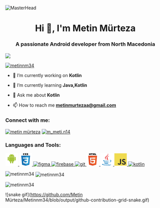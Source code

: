 ![MasterHead](https://camo.githubusercontent.com/d6b5d2eaa8aa3917c5a1a1f47af3658d1ca088a46b460ac1c61eb43a4753e199/68747470733a2f2f656d74657269612e636f6d2f68732d66732f68756266732f656d74657269615f696d616765732f686f6d652f416e64726f69642d686561642d7573652d63617365732e776562703f77696474683d383030266865696768743d343837266e616d653d416e64726f69642d686561642d7573652d63617365732e77656270)
<h1 align="center">Hi 👋, I'm Metin Mürteza</h1>
<h3 align="center">A passionate Android developer from North Macedonia</h3>

<a href="https://hits.seeyoufarm.com"><img src="https://hits.seeyoufarm.com/api/count/incr/badge.svg?url=https%3A%2F%2Fgithub.com%2Fgjbae1212%2Fhit-counter&count_bg=%23CF1010&title_bg=%23E8EF03&icon=mercedes.svg&icon_color=%23010101&title=Metin&edge_flat=false"   align="center"/></a>



<p align="left"> <a href="https://github.com/ryo-ma/github-profile-trophy"><img src="https://github-profile-trophy.vercel.app/?username=metinnm34" alt="metinnm34" /></a> </p>

- 🔭 I’m currently working on **Kotlin**

- 🌱 I’m currently learning **Java,Kotlin**

- 💬 Ask me about **Kotlin**

- 📫 How to reach me **metinmurtezaa@gmail.com**

<h3 align="left">Connect with me:</h3>
<p align="left">
<a href="https://fb.com/metin mürteza" target="blank"><img align="center" src="https://raw.githubusercontent.com/rahuldkjain/github-profile-readme-generator/master/src/images/icons/Social/facebook.svg" alt="metin mürteza" height="30" width="40" /></a>
<a href="https://instagram.com/m_meti.n14" target="blank"><img align="center" src="https://raw.githubusercontent.com/rahuldkjain/github-profile-readme-generator/master/src/images/icons/Social/instagram.svg" alt="m_meti.n14" height="30" width="40" /></a>
</p>

<h3 align="left">Languages and Tools:</h3>
<p align="left"> <a href="https://developer.android.com" target="_blank" rel="noreferrer"> <img src="https://raw.githubusercontent.com/devicons/devicon/master/icons/android/android-original-wordmark.svg" alt="android" width="40" height="40"/> </a> <a href="https://www.w3schools.com/css/" target="_blank" rel="noreferrer"> <img src="https://raw.githubusercontent.com/devicons/devicon/master/icons/css3/css3-original-wordmark.svg" alt="css3" width="40" height="40"/> </a> <a href="https://www.figma.com/" target="_blank" rel="noreferrer"> <img src="https://www.vectorlogo.zone/logos/figma/figma-icon.svg" alt="figma" width="40" height="40"/> </a> <a href="https://firebase.google.com/" target="_blank" rel="noreferrer"> <img src="https://www.vectorlogo.zone/logos/firebase/firebase-icon.svg" alt="firebase" width="40" height="40"/> </a> <a href="https://git-scm.com/" target="_blank" rel="noreferrer"> <img src="https://www.vectorlogo.zone/logos/git-scm/git-scm-icon.svg" alt="git" width="40" height="40"/> </a> <a href="https://www.w3.org/html/" target="_blank" rel="noreferrer"> <img src="https://raw.githubusercontent.com/devicons/devicon/master/icons/html5/html5-original-wordmark.svg" alt="html5" width="40" height="40"/> </a> <a href="https://www.java.com" target="_blank" rel="noreferrer"> <img src="https://raw.githubusercontent.com/devicons/devicon/master/icons/java/java-original.svg" alt="java" width="40" height="40"/> </a> <a href="https://developer.mozilla.org/en-US/docs/Web/JavaScript" target="_blank" rel="noreferrer"> <img src="https://raw.githubusercontent.com/devicons/devicon/master/icons/javascript/javascript-original.svg" alt="javascript" width="40" height="40"/> </a> <a href="https://kotlinlang.org" target="_blank" rel="noreferrer"> <img src="https://www.vectorlogo.zone/logos/kotlinlang/kotlinlang-icon.svg" alt="kotlin" width="40" height="40"/> </a> </p>

<p><img align="left" src="https://github-readme-stats.vercel.app/api/top-langs?username=metinnm34&show_icons=true&locale=en&layout=compact" alt="metinnm34" /></p>

<p>&nbsp;<img align="center" src="https://github-readme-stats.vercel.app/api?username=metinnm34&show_icons=true&locale=en" alt="metinnm34" /></p>

<p><img align="center" src="https://github-readme-streak-stats.herokuapp.com/?user=metinnm34&" alt="metinnm34" /></p>




![snake gif](https://github.com/Metin Mürteza/Metinnm34/blob/output/github-contribution-grid-snake.gif)




